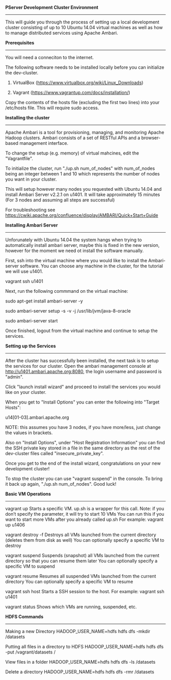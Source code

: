 
**PServer Development Cluster Environment**
***************************************

This will guide you through the process of setting up a local development cluster consisting of up to 10 Ubuntu 14.04 virtual machines as well as how to manage distributed services using Apache Ambari.


**Prerequisites**
*************

You will need a conneciton to the internet.

The following software needs to be installed locally before you can initialize the dev-cluster.

 1. VirtualBox (https://www.virtualbox.org/wiki/Linux_Downloads)

 2. Vagrant (https://www.vagrantup.com/docs/installation/)

Copy the contents of the hosts file (excluding the first two lines) into your /etc/hosts file. This will require sudo access.


**Installing the cluster** 
**********************

Apache Ambari is a tool for provisioning, managing, and monitoring Apache Hadoop clusters. Ambari consists of a set of RESTful APIs and a browser-based management interface. 

To change the setup (e.g. memory) of virtual mahcines, edit the "Vagrantfile".

To initialize the cluster, run "./up.sh num_of_nodes" with num_of_nodes being an integer between 1 and 10 which represents the number of nodes you want in your cluster.

This will setup however many nodes you requested with Ubuntu 14.04 and install Ambari Server v2.2.1 on u1401. It will take approximately 15 minutes (For 3 nodes and assuming all steps are successful)

For troubleshooting see https://cwiki.apache.org/confluence/display/AMBARI/Quick+Start+Guide

**Installing Ambari Server**
************************

Unforunately with Ubuntu 14.04 the system hangs when trying to automatically install ambari server, maybe this is fixed in the new version, however for the moment we need ot install the software manually. 

First, ssh into the virtual machine where you would like to install the Ambari-server software. You can choose any machine in the cluster, for the tutorial we will use u1401.

vagrant ssh u1401

Next, run the following commmand on the virtual machine:

sudo apt-get install ambari-server -y

sudo ambari-server setup -s -v -j /usr/lib/jvm/java-8-oracle

sudo ambari-server start

Once finished, logout from the virtual machine and continue to setup the services.

**Setting up the Services**
***********************

After the cluster has successfully been installed, the next task is to setup the services for our cluster. Open the ambari management console at http://u1401.ambari.apache.org:8080, the login username and password is "admin".

Click "launch install wizard" and proceed to install the services you would like on your cluster. 

When you get to "Install Options" you can enter the following into "Target Hosts":

u14[01-03].ambari.apache.org

NOTE: this assumes you have 3 nodes, if you have more/less, just change the values in brackets.

Also on "Install Options", under "Host Registration Information" you can find the SSH private key stored in a file in the same directory as the rest of the dev-cluster files called "insecure_private_key".

Once you get to the end of the install wizard, congratulations on your new development cluster!

To stop the cluster you can use "vagrant suspend" in the console. To bring it back up again, "./up.sh num_of_nodes". Good luck!


**Basic VM Operations**
*******************

vagrant up <vm name>
Starts a specific VM. up.sh is a wrapper for this call.
Note: if you don’t specify the <vm name> parameter, it will try to start 10 VMs 
You can run this if you want to start more VMs after you already called up.sh
For example: vagrant up u1406

vagrant destroy -f
Destroys all VMs launched from the current directory (deletes them from disk as well)
You can optionally specify a specific VM to destroy

vagrant suspend
Suspends (snapshot) all VMs launched from the current directory so that you can resume them later
You can optionally specify a specific VM to suspend

vagrant resume
Resumes all suspended VMs launched from the current directory
You can optionally specify a specific VM to resume

vagrant ssh host
Starts a SSH session to the host. For example: vagrant ssh u1401

vagrant status
Shows which VMs are running, suspended, etc.


**HDFS Commands**
*************

Making a new Directory
HADOOP_USER_NAME=hdfs hdfs dfs -mkdir /datasets

Putting all files in a directory to HDFS
HADOOP_USER_NAME=hdfs hdfs dfs -put /vagrant/datasets /

View files in a folder
HADOOP_USER_NAME=hdfs hdfs dfs -ls /datasets

Delete a directory
HADOOP_USER_NAME=hdfs hdfs dfs -rmr /datasets

